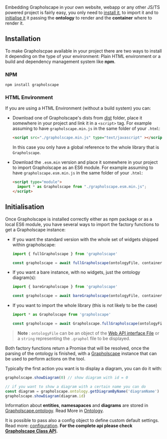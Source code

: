 Embedding Grapholscape in your own website, webapp or any other JS/TS powered project is fairly easy, you only need to [install it](#installation), to import it and to [initialise it](#initialisation) it passing the **ontology** to render and the **container** where to render it.

## Installation
To make Grapholscpae available in your project there are two ways to install it depending on the type of your environment: Plain HTML environment or a build and dependency management system like **npm**.

### NPM
```shell
npm install grapholscape
```

### HTML Environment
If you are using a HTML Environment (without a build system) you can:

- Download one of Grapholscape's dists from [dist](https://github.com/obdasystems/grapholscape/tree/master/dist) folder, place it somewhere in your project and link it in a `<script>` tag. For example assuming to have `grapholscape.min.js` in the same folder of your `.html`:

  ```html
  <script src="./grapholscape.min.js" type="text/javascript" ></script>
  ```
  In this case you only have a global reference to the whole library that is `Grapholscape`.

- Download the `.esm.min` version and place it somewhere in your project to import Grapholscape as an ES6 module. For example assuming to have `grapholscape.esm.min.js` in the same folder of your `.html`:

  ```html
  <script type="module">
    import * as Grapholscape from "./grapholscape.esm.min.js";
  </script>
  ```

## Initialisation
Once Grapholscape is installed correctly either as npm package or as a local ES6 module, you have several ways to import the factory functions to get a Grapholscape instance:
- If you want the standard version with the whole set of widgets shipped within grapholscape:
  ```ts
  import { fullGrapholscape } from 'grapholscape'

  const grapholscape = await fullGrapholscape(ontologyFile, container)
  ```

- If you want a bare instance, with no widgets, just the ontology diagram(s):
  ```ts
  import { bareGrapholscape } from 'grapholscape'

  const grapholscape = await bareGrapholscape(ontologyFile, container)
  ```

- If you want to import the whole library (this is not likely to be the case)
  ```ts
  import * as Grapholscape from 'grapholscape'

  const grapholscape = await Grapholscape.fullGrapholscape(ontologyFile, container) // or .bareGrapholscape
  ```

> **Note** : `ontologyFile` can be an object of the [Web API interface File](https://developer.mozilla.org/en-US/docs/Web/API/File) or a `string` representing the `.graphol` file to be displayed.

Both factory functions return a Promise that will be resolved, once the parsing of the ontology is finished, with a [Grapholscape](../classes/core.Grapholscape.html) instance that can be used to perform actions on the tool. 

Typically the first action you want is to display a diagram, you can do it with:
```ts
grapholscape.showDiagram(0) // show diagram with id = 0

// if you want to show a diagram with a certain name you can do
const diagram = grapholscape.ontology.getDiagramByName('diagramName')
grapholscape.showDiagram(diagram.id)
```

Information about **entities**, **namesapaces** and **diagrams** are stored in [Grapholscape.ontology](https://obdasystems.github.io/grapholscape/classes/core.Grapholscape.html). Read More in [Ontology](https://obdasystems.github.io/grapholscape/classes/model.Ontology.html).

It is possible to pass also a config object to define custom default settings. Read more: [configuration](https://obdasystems.github.io/grapholscape/pages/configuration.html).
**For the complete api please check [Grapholscape Class API](../classes/core.Grapholscape.html).**

